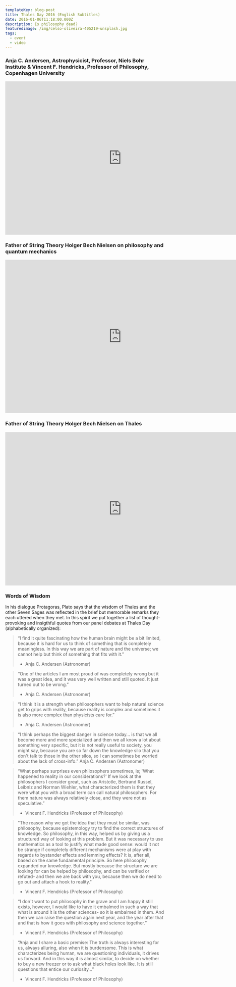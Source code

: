 ```yaml
---
templateKey: blog-post
title: Thales Day 2016 (English Subtitles)
date: 2016-01-06T11:18:00.000Z
description: Is philosophy dead?
featuredimage: /img/celso-oliveira-405219-unsplash.jpg
tags:
  - event
  - video
---
```

### Anja C. Andersen, Astrophysicist, Professor, Niels Bohr Institute & Vincent F. Hendricks, Professor of Philosophy, Copenhagen University
<iframe width="735" height="486" src="https://www.youtube.com/embed/eYQB0XNGLWo" frameborder="0" allow="accelerometer; autoplay; clipboard-write; encrypted-media; gyroscope; picture-in-picture" allowfullscreen></iframe>

### Father of String Theory Holger Bech Nielsen on philosophy and quantum mechanics
<iframe width="735" height="486" src="https://www.youtube.com/embed/XAkgC8kPb7E" frameborder="0" allow="accelerometer; autoplay; clipboard-write; encrypted-media; gyroscope; picture-in-picture" allowfullscreen></iframe>

### Father of String Theory Holger Bech Nielsen on Thales
<iframe width="735" height="486" src="https://www.youtube.com/embed/bhSpsj7PAWk" frameborder="0" allow="accelerometer; autoplay; clipboard-write; encrypted-media; gyroscope; picture-in-picture" allowfullscreen></iframe>

### Words of Wisdom
In his dialogue Protagoras, Plato says that the wisdom of Thales and the other Seven Sages was reflected in the brief but memorable remarks they each uttered when they met. In this spirit we put together a list of thought-provoking and insigthful quotes from our panel debates at Thales Day (alphabetically organized):

> “I find it quite fascinating how the human brain might be a bit limited, because it is hard for us to think of something that is completely meaningless. In this way we are part of nature and the universe; we cannot help but think of something that fits with it.”
>
> * Anja C. Andersen (Astronomer)

> “One of the articles I am most proud of was completely wrong but it was a great idea, and it was very well written and still quoted. It just turned out to be wrong.”
>
> * Anja C. Andersen (Astronomer)

> “I think it is a strength when philosophers want to help natural science get to grips with reality, because reality is complex and sometimes it is also more complex than physicists care for.”
>
> * Anja C. Andersen (Astronomer)

> “I think perhaps the biggest danger in science today… is that we all become more and more specialized and then we all know a lot about something very specific, but it is not really useful to society, you might say, because you are so far down the knowledge silo that you don't talk to those in the other silos, so I can sometimes be worried about the lack of cross-info.”
> Anja C. Andersen (Astronomer)

> “What perhaps surprises even philosophers sometimes, is; 'What happened to reality in our considerations?' If we look at the philosophers I consider great, such as Aristotle, Bertrand Russel, Leibniz and Norman Wiehler, what characterized them is that they were what you with a broad term can call natural philosophers. For them nature was always relatively close, and they were not as speculative.”
>
> * Vincent F. Hendricks (Professor of Philosophy)

> "The reason why we got the idea that they must be similar, was philosophy, because epistemology try to find the correct structures of knowledge. So philosophy, in this way, helped us by giving us a structured way of looking at this problem. But it was necessary to use mathematics as a tool to justify what made good sense: would it not be strange if completely different mechanisms were at play with regards to bystander effects and lemming effects? It is, after all, based on the same fundamental principle. So here philosophy expanded our knowledge. But mostly because the structure we are looking for can be helped by philosophy, and can be verified or refuted- and then we are back with you, because then we do need to go out and attach a hook to reality."
>
> * Vincent F. Hendricks (Professor of Philosophy)

> “I don´t want to put philosophy in the grave and I am happy it still exists, however, I would like to have it embalmed in such a way that what is around it is the other sciences- so it is embalmed in them. And then we can raise the question again next year, and the year after that and that is how it goes with philosophy and science together.”
>
> * Vincent F. Hendricks (Professor of Philosophy)

> “Anja and I share a basic premise: The truth is always interesting for us, always alluring, also when it is burdensome. This is what characterizes being human, we are questioning individuals, it drives us forward. And in this way it is almost similar, to decide on whether to buy a new freezer or to ask what black holes look like. It is still questions that entice our curiosity…”
>
> * Vincent F. Hendricks (Professor of Philosophy)
